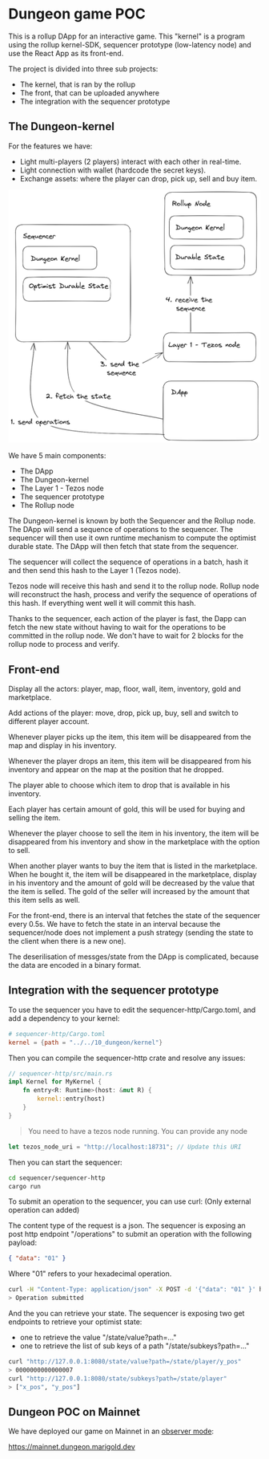 # Dungeon game POC

This is a rollup DApp for an interactive game. This "kernel" is a program
using the rollup kernel-SDK, sequencer prototype (low-latency node) and use the React App as its front-end.

The project is divided into three sub projects:

- The kernel, that is ran by the rollup
- The front, that can be uploaded anywhere
- The integration with the sequencer prototype

## The Dungeon-kernel

For the features we have:

- Light multi-players (2 players) interact with each other in real-time.
- Light connection with wallet (hardcode the secret keys).
- Exchange assets: where the player can drop, pick up, sell and buy item.

![](../10_dungeon_app/pics/sequencer%20workflow.png)

We have 5 main components:

- The DApp
- The Dungeon-kernel
- The Layer 1 - Tezos node
- The sequencer prototype
- The Rollup node

The Dungeon-kernel is known by both the Sequencer and the Rollup node.
The DApp will send a sequence of operations to the sequencer. The sequencer will then use it own runtime mechanism to compute the optimist durable state. The DApp will then fetch that state from the sequencer.

The sequencer will collect the sequence of operations in a batch, hash it and then send this hash to the Layer 1 (Tezos node).

Tezos node will receive this hash and send it to the rollup node. Rollup node will reconstruct the hash, process and verify the sequence of operations of this hash. If everything went well it will commit this hash.

Thanks to the sequencer, each action of the player is fast, the Dapp can fetch the new state without having to wait for the operations to be committed in the rollup node. We don't have to wait for 2 blocks for the rollup node to process and verify.

## Front-end

Display all the actors: player, map, floor, wall, item, inventory, gold and marketplace.

Add actions of the player: move, drop, pick up, buy, sell and switch to different player account.

Whenever player picks up the item, this item will be disappeared from the map and display in his inventory.

Whenever the player drops an item, this item will be disappeared from his inventory and appear on the map at the position that he dropped.

The player able to choose which item to drop that is available in his inventory.

Each player has certain amount of gold, this will be used for buying and selling the item.

Whenever the player choose to sell the item in his inventory, the item will be disappeared from his inventory and show in the marketplace with the option to sell.

When another player wants to buy the item that is listed in the marketplace. When he bought it, the item will be disappeared in the marketplace, display in his inventory and the amount of gold will be decreased by the value that the item is selled. The gold of the seller will increased by the amount that this item sells as well.

For the front-end, there is an interval that fetches the state of the sequencer every 0.5s. We have to fetch the state in an interval because the sequencer/node does not implement a push strategy (sending the state to the client when there is a new one).

The deserilisation of messges/state from the DApp is complicated, because the data are encoded in a binary format.

## Integration with the sequencer prototype

To use the sequencer you have to edit the sequencer-http/Cargo.toml, and add a dependency to your kernel:

```toml
# sequencer-http/Cargo.toml
kernel = {path = "../../10_dungeon/kernel"}
```

Then you can compile the sequencer-http crate and resolve any issues:

```rust
// sequencer-http/src/main.rs
impl Kernel for MyKernel {
    fn entry<R: Runtime>(host: &mut R) {
        kernel::entry(host)
    }
}
```

> You need to have a tezos node running.
> You can provide any node

```rust
let tezos_node_uri = "http://localhost:18731"; // Update this URI
```

Then you can start the sequencer:

```bash
cd sequencer/sequencer-http
cargo run
```

To submit an operation to the sequencer, you can use curl:
(Only external operation can added)

The content type of the request is a json.
The sequencer is exposing an post http endpoint "/operations" to submit an operation with the following payload:

```json
{ "data": "01" }
```

Where "01" refers to your hexadecimal operation.

```bash
curl -H "Content-Type: application/json" -X POST -d '{"data": "01" }' http://localhost:8080/operations
> Operation submitted
```

And the you can retrieve your state.
The sequencer is exposing two get endpoints to retrieve your optimist state:

- one to retrieve the value "/state/value?path=..."
- one to retrieve the list of sub keys of a path "/state/subkeys?path=..."

```bash
curl "http://127.0.0.1:8080/state/value?path=/state/player/y_pos"
> 0000000000000007
curl "http://127.0.0.1:8080/state/subkeys?path=/state/player"
> ["x_pos", "y_pos"]
```

## Dungeon POC on Mainnet

We have deployed our game on Mainnet in an [observer mode](https://tezos.gitlab.io/alpha/smart_rollups.html):

https://mainnet.dungeon.marigold.dev
